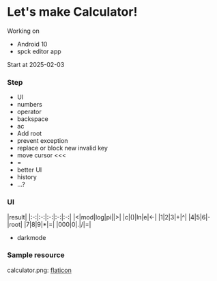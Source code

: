 # Let's make Calculator!

Working on
- Android 10
- spck editor app

Start at 2025-02-03

### Step
- UI
- numbers
- operator
- backspace
- ac
- Add root
- prevent exception
- replace or block new invalid key
- move cursor <<<
- =
- better UI
- history
- ...?

### UI
|result|
|:-:|:-:|:-:|:-:|:-:|
|<|mod|log|pi||>|
|c|()|ln|e|<-|
|1|2|3|+|^|
|4|5|6|-|root|
|7|8|9|*|=|
|000|0|.|/|=|

- darkmode

### Sample resource

calculator.png: [flaticon](https://www.flaticon.com/free-icon/calculator_2374370)